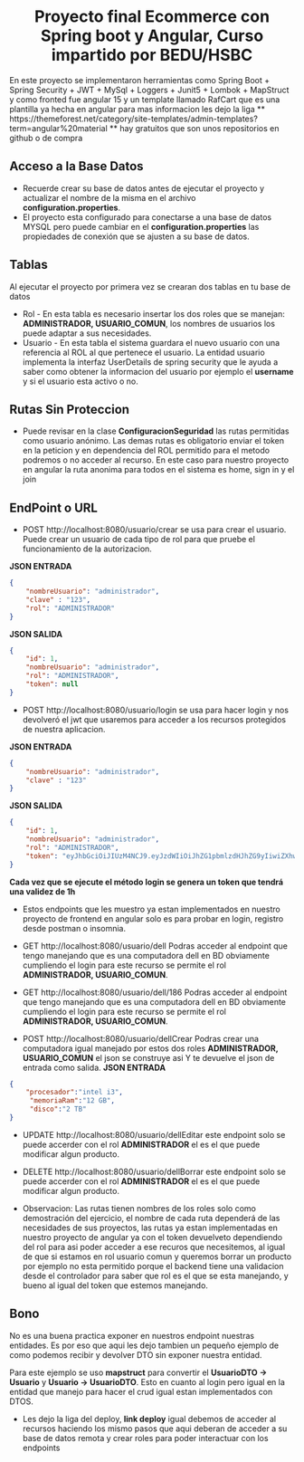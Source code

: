 
<h1 align="center"> Proyecto final Ecommerce con Spring boot y Angular, Curso impartido por BEDU/HSBC </h1>
En este proyecto se implementaron herramientas como Spring Boot + Spring Security + JWT + MySql + Loggers + Junit5 + Lombok + MapStruct y como fronted fue angular 15 y un template llamado RafCart que es una plantilla ya hecha en angular para mas informacion les dejo la liga ** https://themeforest.net/category/site-templates/admin-templates?term=angular%20material ** hay gratuitos que son unos repositorios en github o de compra

## Acceso a la Base Datos 
* Recuerde crear su base de datos antes de ejecutar el proyecto y actualizar el nombre de la misma en el archivo **configuration.properties**. 
* El proyecto esta configurado para conectarse a una base de datos MYSQL pero puede cambiar en el **configuration.properties** las propiedades de conexión que se ajusten a su base de datos. 


## Tablas

Al ejecutar el proyecto por primera vez se crearan dos tablas en tu base de datos
* Rol - En esta tabla es necesario insertar los dos roles que se manejan: **ADMINISTRADOR, USUARIO_COMUN**, los nombres de usuarios los puede adaptar a sus necesidades.
* Usuario - En esta tabla el sistema guardara el nuevo usuario con una referencia al ROL al que pertenece el usuario. La entidad usuario implementa la interfaz UserDetails de spring security que le ayuda a saber como obtener la informacion del usuario por ejemplo el **username** y si el usuario esta activo o no. 

## Rutas Sin Proteccion
* Puede revisar en la clase **ConfiguracionSeguridad** las rutas permitidas como usuario anónimo. Las demas rutas es obligatorio enviar el token en la peticion y en dependencia del ROL permitido para el metodo podremos o no acceder al recurso. En este caso para nuestro proyecto en angular la ruta anonima para todos en el sistema es home, sign in y el join 
## EndPoint o URL

* POST http://localhost:8080/usuario/crear se usa para crear el usuario. Puede crear un usuario de cada tipo de rol para que pruebe el funcionamiento de la autorizacion.

**JSON ENTRADA**
```json
{
    "nombreUsuario": "administrador",
    "clave" : "123",
    "rol": "ADMINISTRADOR"
}
```

**JSON SALIDA**
```json
{
    "id": 1,
    "nombreUsuario": "administrador",
    "rol": "ADMINISTRADOR",
    "token": null
}
```

* POST http://localhost:8080/usuario/login se usa para hacer login y nos devolveró el jwt que usaremos para acceder a los recursos protegidos de nuestra aplicacion.

**JSON ENTRADA**
```json
{
    "nombreUsuario": "administrador",
    "clave" : "123"
}
```

**JSON SALIDA**
```json
{
    "id": 1,
    "nombreUsuario": "administrador",
    "rol": "ADMINISTRADOR",
    "token": "eyJhbGciOiJIUzM4NCJ9.eyJzdWIiOiJhZG1pbmlzdHJhZG9yIiwiZXhwIjoxNjc1NTcwOTkzfQ.TdjXBEVgSxsPvScrQwhs3Fuwj-bTo_KO3LYckXJ0Fsoi_rDfA9KHPf9w0wdFEA7a"
}
```
**Cada vez que se ejecute el método login se genera un token que tendrá una validez de 1h**
* Estos endpoints que les muestro ya estan implementados en nuestro proyecto de frontend en angular solo es para probar en login, registro desde postman o insomnia.

* GET http://localhost:8080/usuario/dell Podras acceder al endpoint que tengo manejando que es una computadora dell en BD obviamente cumpliendo el login para este recurso se permite el rol **ADMINISTRADOR, USUARIO_COMUN**.
* GET http://localhost:8080/usuario/dell/186  Podras acceder al endpoint que tengo manejando que es una computadora dell en BD obviamente cumpliendo el login para este recurso se permite el rol **ADMINISTRADOR, USUARIO_COMUN**.
* POST http://localhost:8080/usuario/dellCrear Podras crear una computadora igual manejado por estos dos roles **ADMINISTRADOR, USUARIO_COMUN** el json se construye asi Y te devuelve el json de entrada como salida.
**JSON ENTRADA**
```json
{
    "procesador":"intel i3",
     "memoriaRam":"12 GB",
     "disco":"2 TB"
}
```

* UPDATE http://localhost:8080/usuario/dellEditar este endpoint solo se puede accerder con el rol **ADMINISTRADOR** el es el que puede modificar algun producto.
* DELETE http://localhost:8080/usuario/dellBorrar este endpoint solo se puede accerder con el rol **ADMINISTRADOR** el es el que puede modificar algun producto.

* Observacion: Las rutas tienen nombres de los roles solo como demostración del ejercicio, el nombre de cada ruta dependerá de las necesidades de sus proyectos, las rutas ya estan implementadas en nuestro proyecto de angular ya con el token devuelveto dependiendo del rol para asi poder acceder a ese recuros que necesitemos, al igual de que si estamos en rol usuario comun y queremos borrar un producto por ejemplo no esta permitido porque el backend tiene una validacion desde el controlador para saber que rol es el que se esta manejando, y bueno al igual del token que estemos manejando.

## Bono

No es una buena practica exponer en nuestros endpoint nuestras entidades. Es por eso que aqui les dejo tambien un pequeño ejemplo de como podemos
recibir y devolver DTO sin exponer nuestra entidad.

Para este ejemplo se uso **mapstruct** para convertir el **UsuarioDTO -> Usuario** y **Usuario -> UsuarioDTO**. Esto en cuanto al login pero igual en la entidad que manejo para hacer el crud igual estan implementados con DTOS.

* Les dejo la liga del deploy, **link deploy** igual debemos de acceder al recursos haciendo los mismo pasos que aqui deberan de acceder a su base de datos remota y crear roles para poder interactuar con los endpoints


